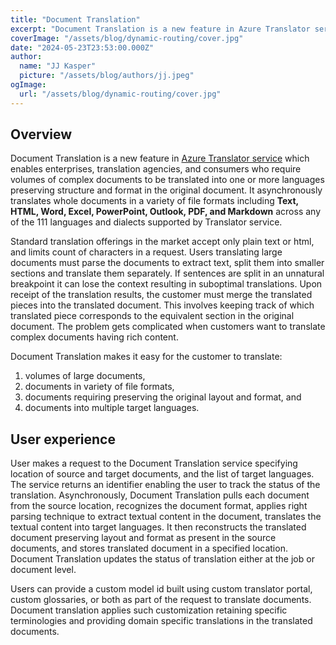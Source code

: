 ```yaml
---
title: "Document Translation"
excerpt: "Document Translation is a new feature in Azure Translator service which enables enterprises, translation agencies, and consumers who require volumes of complex documents to be translated into one or more languages preserving structure and format in the original document."
coverImage: "/assets/blog/dynamic-routing/cover.jpg"
date: "2024-05-23T23:53:00.000Z"
author:
  name: "JJ Kasper"
  picture: "/assets/blog/authors/jj.jpeg"
ogImage:
  url: "/assets/blog/dynamic-routing/cover.jpg"
---
```


## Overview

Document Translation is a new feature in [Azure Translator service](https://azure.microsoft.com/en-us/services/cognitive-services/translator/) which enables enterprises, translation agencies, and consumers who require volumes of complex documents to be translated into one or more languages preserving structure and format in the original document. It asynchronously translates whole documents in a variety of file formats including **Text, HTML, Word, Excel, PowerPoint, Outlook, PDF, and Markdown** across any of the 111 languages and dialects supported by Translator service.

Standard translation offerings in the market accept only plain text or html, and limits count of characters in a request. Users translating large documents must parse the documents to extract text, split them into smaller sections and translate them separately. If sentences are split in an unnatural breakpoint it can lose the context resulting in suboptimal translations. Upon receipt of the translation results, the customer must merge the translated pieces into the translated document. This involves keeping track of which translated piece corresponds to the equivalent section in the original document. The problem gets complicated when customers want to translate complex documents having rich content.

Document Translation makes it easy for the customer to translate:

1. volumes of large documents,
2. documents in variety of file formats,
3. documents requiring preserving the original layout and format, and
4. documents into multiple target languages.

## User experience

User makes a request to the Document Translation service specifying location of source and target documents, and the list of target languages. The service returns an identifier enabling the user to track the status of the translation. Asynchronously, Document Translation pulls each document from the source location, recognizes the document format, applies right parsing technique to extract textual content in the document, translates the textual content into target languages. It then reconstructs the translated document preserving layout and format as present in the source documents, and stores translated document in a specified location. Document Translation updates the status of translation either at the job or document level.

Users can provide a custom model id built using custom translator portal, custom glossaries, or both as part of the request to translate documents. Document translation applies such customization retaining specific terminologies and providing domain specific translations in the translated documents.
